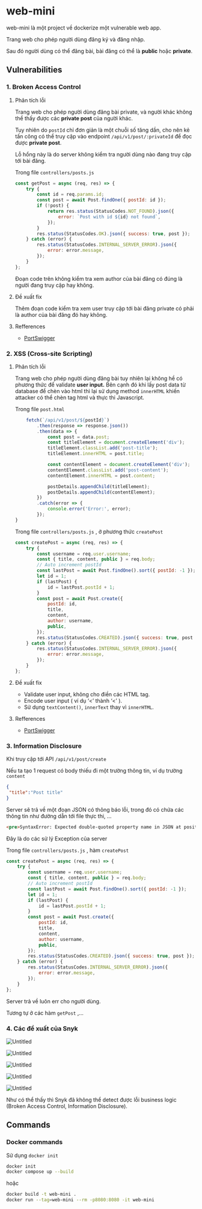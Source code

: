 # web-mini

web-mini là một project về dockerize một vulnerable web app.

Trang web cho phép người dùng đăng ký và đăng nhập.

Sau đó người dùng có thể đăng bài, bài đăng có thể là **public** hoặc **private**.

## Vulnerabilities

### 1. Broken Access Control

1. Phân tích lỗi

    Trang web cho phép người dùng đăng bài private, và người khác không thể thấy được các **private post** của người khác.

    Tuy nhiên do `postId` chỉ đơn giản là một chuỗi số tăng dần, cho nên kẻ tấn công có thể truy cập vào endpoint `/api/v1/post/:privateId` để đọc được **private post**.

    Lỗ hổng này là do server không kiểm tra người dùng nào đang truy cập tới bài đăng.

    Trong file `controllers/posts.js`

    ```jsx
    const getPost = async (req, res) => {
        try {
            const id = req.params.id;
            const post = await Post.findOne({ postId: id });
            if (!post) {
                return res.status(StatusCodes.NOT_FOUND).json({
                    error: `Post with id ${id} not found`,
                });
            }
            res.status(StatusCodes.OK).json({ success: true, post });
        } catch (error) {
            res.status(StatusCodes.INTERNAL_SERVER_ERROR).json({
                error: error.message,
            });
        }
    };
    ```

    Đoạn code trên không kiểm tra xem author của bài đăng có đúng là người đang truy cập hay không.

2. Đề xuất fix

    Thêm đoạn code kiểm tra xem user truy cập tới bài đăng private có phải là author của bài đăng đó hay không.

3. Refferences
    - [PortSwigger](https://portswigger.net/web-security/access-control)

### 2. XSS (Cross-site Scripting)

1. Phân tích lỗi

    Trang web cho phép người dùng đăng bài tuy nhiên lại không hề có phương thức để validate **user input.** Bên cạnh đó khi lấy post data từ database để chèn vào html thì lại sử dụng method `innerHTML` khiến attacker có thể chèn tag html và thực thi Javascript.

    Trong file `post.html`

    ```jsx
        fetch(`/api/v1/post/${postId}`)
            .then(response => response.json())
            .then(data => {
                const post = data.post;
                const titleElement = document.createElement('div');
                titleElement.classList.add('post-title');
                titleElement.innerHTML = post.title;
    
                const contentElement = document.createElement('div');
                contentElement.classList.add('post-content');
                contentElement.innerHTML = post.content;
    
                postDetails.appendChild(titleElement);
                postDetails.appendChild(contentElement);
            })
            .catch(error => {
                console.error('Error:', error);
            });
    }
    ```

    Trong file `controllers/posts.js` , ở phương thức `createPost`

    ```jsx
    const createPost = async (req, res) => {
        try {
            const username = req.user.username;
            const { title, content, public } = req.body;
            // Auto increment postId
            const lastPost = await Post.findOne().sort({ postId: -1 });
            let id = 1;
            if (lastPost) {
                id = lastPost.postId + 1;
            }
            const post = await Post.create({
                postId: id,
                title,
                content,
                author: username,
                public,
            });
            res.status(StatusCodes.CREATED).json({ success: true, post });
        } catch (error) {
            res.status(StatusCodes.INTERNAL_SERVER_ERROR).json({
                error: error.message,
            });
        }
    };
    ```

2. Đề xuất fix
    - Validate user input, không cho điền các HTML tag.
    - Encode user input ( ví dụ ‘<’ thành ‘&lt;’ ).
    - Sử dụng `textContent()`, `innerText` thay vì `innerHTML`.
3. Refferences
    - [PortSwigger](https://portswigger.net/web-security/cross-site-scripting)

### 3. Information Disclosure

Khi truy cập tới API `/api/v1/post/create`

Nếu ta tạo 1 request có body thiếu đi một trường thông tin, ví dụ trường `content`

```json
{
 "title":"Post title"
}
```

Server sẽ trả về một đoạn JSON có thông báo lỗi, trong đó có chứa các thông tin như đường dẫn tới file thực thi, …

```html
<pre>SyntaxError: Expected double-quoted property name in JSON at position 22 (line 3 column 1)<br> &nbsp; &nbsp;at JSON.parse (&lt;anonymous&gt;)<br> &nbsp; &nbsp;at parse (/home/shibajutsu/Hacking/Learn/VDT/mini-web/node_modules/body-parser/lib/types/json.js:92:19)<br> &nbsp; &nbsp;at /home/shibajutsu/Hacking/Learn/VDT/mini-web/node_modules/body-parser/lib/read.js:128:18<br> &nbsp; &nbsp;at AsyncResource.runInAsyncScope (node:async_hooks:206:9)<br> &nbsp; &nbsp;at invokeCallback (/home/shibajutsu/Hacking/Learn/VDT/mini-web/node_modules/raw-body/index.js:238:16)<br> &nbsp; &nbsp;at done (/home/shibajutsu/Hacking/Learn/VDT/mini-web/node_modules/raw-body/index.js:227:7)<br> &nbsp; &nbsp;at IncomingMessage.onEnd (/home/shibajutsu/Hacking/Learn/VDT/mini-web/node_modules/raw-body/index.js:287:7)<br> &nbsp; &nbsp;at IncomingMessage.emit (node:events:519:28)<br> &nbsp; &nbsp;at endReadableNT (node:internal/streams/readable:1696:12)<br> &nbsp; &nbsp;at process.processTicksAndRejections (node:internal/process/task_queues:82:21)</pre>
```

Đây là do các sử lý Exception của server

Trong file `controllers/posts.js` , hàm `createPost`

```jsx
const createPost = async (req, res) => {
    try {
        const username = req.user.username;
        const { title, content, public } = req.body;
        // Auto increment postId
        const lastPost = await Post.findOne().sort({ postId: -1 });
        let id = 1;
        if (lastPost) {
            id = lastPost.postId + 1;
        }
        const post = await Post.create({
            postId: id,
            title,
            content,
            author: username,
            public,
        });
        res.status(StatusCodes.CREATED).json({ success: true, post });
    } catch (error) {
        res.status(StatusCodes.INTERNAL_SERVER_ERROR).json({
            error: error.message,
        });
    }
};
```

Server trả về luôn err cho người dùng.

Tương tự ở các hàm `getPost` ,…

### 4. Các đề xuất của Snyk

![Untitled](https://shibajutsu.id.vn/images/Untitled.png)

![Untitled](https://shibajutsu.id.vn/images/Untitled%201.png)

![Untitled](https://shibajutsu.id.vn/images/Untitled%202.png)

![Untitled](https://shibajutsu.id.vn/images/Untitled%203.png)

![Untitled](https://shibajutsu.id.vn/images/Untitled%204.png)

Như có thể thấy thì Snyk đã không thể detect được lỗi business logic (Broken Access Control, Information Disclosure).

## Commands

### Docker commands

Sử dụng `docker init`

```bash
docker init
docker compose up --build
```

hoặc

```bash
docker build -t web-mini .
docker run --tag=web-mini --rm -p8080:8080 -it web-mini
```
